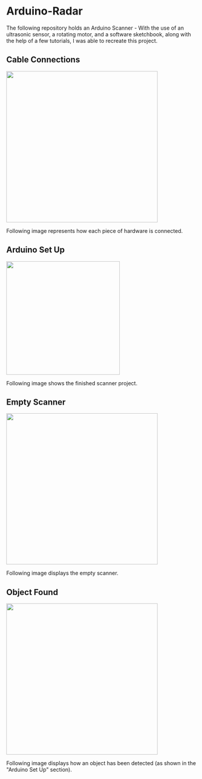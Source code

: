 # Arduino-Radar

<p>The following repository holds an Arduino Scanner - With the use of an ultrasonic sensor, a rotating motor, and a software sketchbook, along with the help of a few tutorials, I was able to recreate this project.</p>

<h2>Cable Connections</h2>
<img style="width: 400px; height: auto" src="https://github.com/marioportillohernaiz/Arduino-Radar/assets/111706273/a1e1f422-c32f-4861-ba02-478e90a33c07">
<p>Following image represents how each piece of hardware is connected.</p>

<h2>Arduino Set Up</h2>
<img style="width: 300px; height: auto" src="https://github.com/marioportillohernaiz/Arduino-Radar/assets/111706273/d8beca50-2cb4-4f55-b783-8df8a899fe88">
<p>Following image shows the finished scanner project.</p>

<h2>Empty Scanner</h2>
<img style="width: 400px; height: auto" src="https://github.com/marioportillohernaiz/Arduino-Radar/assets/111706273/fcb5b901-fc20-4c42-ad25-6c9d9a9e6446">
<p>Following image displays the empty scanner.</p>

<h2>Object Found</h2>
<img style="width: 400px; height: auto" src="https://github.com/marioportillohernaiz/Arduino-Radar/assets/111706273/ade4bc37-d558-4493-9804-c96a83077b1f">
<p>Following image displays how an object has been detected (as shown in the "Arduino Set Up" section).</p>
